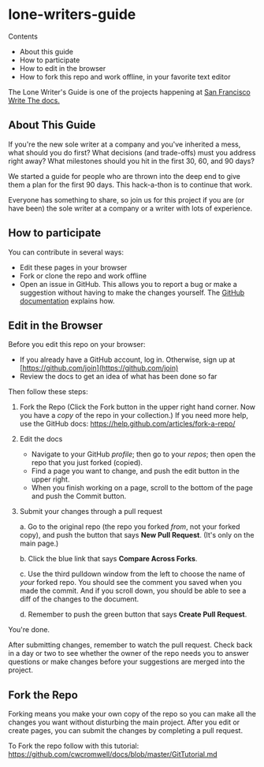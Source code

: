 # lone-writers-guide

Contents
* About this guide
* How to participate
* How to edit in the browser
* How to fork this repo and work offline, in your favorite text editor

The Lone Writer's Guide is one of the projects happening at [San Francisco Write The docs.](https://goo.gl/A6EBEn)

## About This Guide
If you're the new sole writer at a company and you've inherited a mess, what should you do first? What decisions (and trade-offs) must you address right away? What milestones should you hit in the first 30, 60, and 90 days?

We started a guide for people who are thrown into the deep end to give them a plan for the first 90 days. This hack-a-thon is to continue that work.

Everyone has something to share, so join us for this project if you are (or have been) the sole writer at a company or a writer with lots of experience.

## How to participate
You can contribute in several ways:  
* Edit these pages in your browser
* Fork or clone the repo and work offline
* Open an issue in GitHub. This allows you to report a bug or make a suggestion without having to make the changes yourself. The [GitHub documentation](https://help.github.com/articles/creating-an-issue/) explains how. 

## Edit in the Browser
Before you edit this repo on your browser:
* If you already have a GitHub account, log in. Otherwise, sign up at [https://github.com/join](https://github.com/join)
* Review the docs to get an idea of what has been done so far

Then follow these steps:

1. Fork the Repo (Click the Fork button in the upper right hand corner. Now you have a *copy* of the repo in your collection.)
If you need more help, use the GitHub docs: 
https://help.github.com/articles/fork-a-repo/

2. Edit the docs
   * Navigate to your GitHub *profile*; then go to your *repos*; then open the repo that you just forked (copied). 
   * Find a page you want to change, and push the edit button in the upper right.
   * When you finish working on a page, scroll to the bottom of the page and push the Commit button.
 
3. Submit your changes through a pull request

   a. Go to the original repo (the repo you forked _from_, not your forked copy), and push the button that says **New Pull Request**. (It's only on the main page.)

   b. Click the blue link that says **Compare Across Forks**.

   c. Use the third pulldown window from the left to choose the name of *your* forked repo. You should see the comment you saved when you made the commit. And if you scroll down, you should be able to see a diff of the changes to the document.

   d. Remember to push the green button that says **Create Pull Request**.

You're done.

After submitting changes, remember to watch the pull request. Check back in a day or two to see whether the owner of the repo needs you to answer questions or make changes before your suggestions are merged into the project.

## Fork the Repo

Forking means you make your own copy of the repo so you can make all the changes you want without disturbing the main project. After you edit or create pages, you can submit the changes by completing a pull request. 

To Fork the repo follow with this tutorial: 
https://github.com/cwcromwell/docs/blob/master/GitTutorial.md
